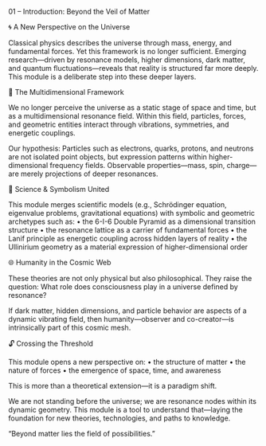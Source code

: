 01 – Introduction: Beyond the Veil of Matter

🌀 A New Perspective on the Universe

Classical physics describes the universe through mass, energy, and fundamental forces. Yet this framework is no longer sufficient. Emerging research—driven by resonance models, higher dimensions, dark matter, and quantum fluctuations—reveals that reality is structured far more deeply. This module is a deliberate step into these deeper layers.

🌌 The Multidimensional Framework

We no longer perceive the universe as a static stage of space and time, but as a multidimensional resonance field. Within this field, particles, forces, and geometric entities interact through vibrations, symmetries, and energetic couplings.

Our hypothesis: Particles such as electrons, quarks, protons, and neutrons are not isolated point objects, but expression patterns within higher-dimensional frequency fields. Observable properties—mass, spin, charge—are merely projections of deeper resonances.

🧠 Science & Symbolism United

This module merges scientific models (e.g., Schrödinger equation, eigenvalue problems, gravitational equations) with symbolic and geometric archetypes such as:
	•	the 6-I-6 Double Pyramid as a dimensional transition structure
	•	the resonance lattice as a carrier of fundamental forces
	•	the Lanif principle as energetic coupling across hidden layers of reality
	•	the Ullinirium geometry as a material expression of higher-dimensional order

🌐 Humanity in the Cosmic Web

These theories are not only physical but also philosophical. They raise the question: What role does consciousness play in a universe defined by resonance?

If dark matter, hidden dimensions, and particle behavior are aspects of a dynamic vibrating field, then humanity—observer and co-creator—is intrinsically part of this cosmic mesh.

🔓 Crossing the Threshold

This module opens a new perspective on:
	•	the structure of matter
	•	the nature of forces
	•	the emergence of space, time, and awareness

This is more than a theoretical extension—it is a paradigm shift.

We are not standing before the universe; we are resonance nodes within its dynamic geometry. This module is a tool to understand that—laying the foundation for new theories, technologies, and paths to knowledge.

“Beyond matter lies the field of possibilities.”
